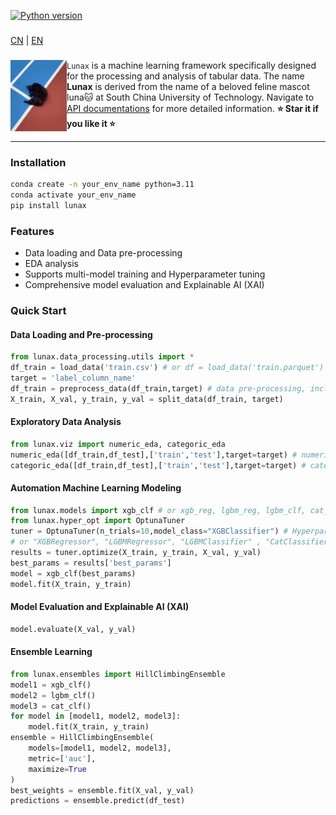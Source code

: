 [![Python version](https://img.shields.io/badge/python-3.9%20%7C%203.10%20%7C%203.11%20%7C%203.12-blue)](https://pypi.org/project/lunax/)
### 
[CN](README.md) | [EN](README.EN.md)
### 

<div>

<a href="./imgs/luna3.jpg"><img src="./imgs/luna3.jpg" width="90" align="left" /></a>``Lunax`` is a machine learning framework specifically designed for the processing and analysis of tabular data. The name **Lunax** is derived from the name of a beloved feline mascot luna🐱 at South China University of Technology. Navigate to [API documentations](https://lunax-doc.readthedocs.io/en/latest/) for more detailed information. **⭐️ Star it if you like it ⭐️**
</div>

---

### Installation
```bash
conda create -n your_env_name python=3.11
conda activate your_env_name
pip install lunax
```
### Features
- Data loading and Data pre-processing
- EDA analysis
- Supports multi-model training and Hyperparameter tuning
- Comprehensive model evaluation and Explainable AI (XAI)

### Quick Start
#### Data Loading and Pre-processing
```Python
from lunax.data_processing.utils import *
df_train = load_data('train.csv') # or df = load_data('train.parquet')
target = 'label_column_name'
df_train = preprocess_data(df_train,target) # data pre-processing, including missing value handling, feature encoding, feature scaling
X_train, X_val, y_train, y_val = split_data(df_train, target)
```
#### Exploratory Data Analysis
```Python
from lunax.viz import numeric_eda, categoric_eda
numeric_eda([df_train,df_test],['train','test'],target=target) # numeric feature analysis
categoric_eda([df_train,df_test],['train','test'],target=target) # categorical feature analysis
```
#### Automation Machine Learning Modeling
```Python
from lunax.models import xgb_clf # or xgb_reg, lgbm_reg, lgbm_clf, cat_clf, cat_reg
from lunax.hyper_opt import OptunaTuner
tuner = OptunaTuner(n_trials=10,model_class="XGBClassifier") # Hyperparameter optimizer, n_trials is the number of optimization times
# or "XGBRegressor", "LGBMRegressor", "LGBMClassifier" , "CatClassifier", "CatRegressor"
results = tuner.optimize(X_train, y_train, X_val, y_val)
best_params = results['best_params']
model = xgb_clf(best_params)
model.fit(X_train, y_train)
```
#### Model Evaluation and Explainable AI (XAI)
```Python
model.evaluate(X_val, y_val)
```
#### Ensemble Learning
```Python
from lunax.ensembles import HillClimbingEnsemble
model1 = xgb_clf()
model2 = lgbm_clf()
model3 = cat_clf()
for model in [model1, model2, model3]:
    model.fit(X_train, y_train)
ensemble = HillClimbingEnsemble(
    models=[model1, model2, model3],
    metric=['auc'],
    maximize=True
)
best_weights = ensemble.fit(X_val, y_val)
predictions = ensemble.predict(df_test)
```
